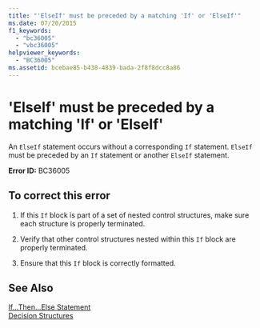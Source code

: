 ```yaml
---
title: "'ElseIf' must be preceded by a matching 'If' or 'ElseIf'"
ms.date: 07/20/2015
f1_keywords: 
  - "bc36005"
  - "vbc36005"
helpviewer_keywords: 
  - "BC36005"
ms.assetid: bcebae85-b438-4839-bada-2f8f8dcc8a86
---
```

# 'ElseIf' must be preceded by a matching 'If' or 'ElseIf'
An `ElseIf` statement occurs without a corresponding `If` statement. `ElseIf` must be preceded by an `If` statement or another `ElseIf` statement.  
  
 **Error ID:** BC36005  
  
## To correct this error  
  
1.  If this `If` block is part of a set of nested control structures, make sure each structure is properly terminated.  
  
2.  Verify that other control structures nested within this `If` block are properly terminated.  
  
3.  Ensure that this `If` block is correctly formatted.  
  
## See Also  
 [If...Then...Else Statement](../../visual-basic/language-reference/statements/if-then-else-statement.md)  
 [Decision Structures](../../visual-basic/programming-guide/language-features/control-flow/decision-structures.md)
